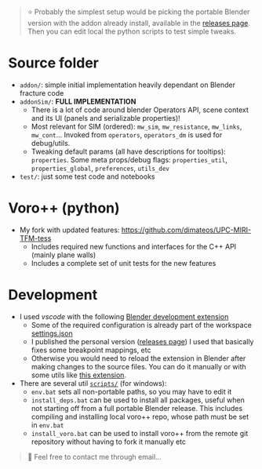> :star: Probably the simplest setup would be picking the portable Blender version with the addon already install, available in the [releases page](https://github.com/dimateos/UPC-MIRI-TFM-erosion/releases). Then you can edit local the python scripts to test simple tweaks.

# Source folder
* ``addon/``: simple initial implementation heavily dependant on Blender fracture code
* ``addonSim/``: **FULL IMPLEMENTATION**
    * There is a lot of code around blender Operators API, scene context and its UI (panels and serializable properties)!
    * Most relevant for SIM (ordered): ``mw_sim``, ``mw_resistance``, ``mw_links``, ``mw_cont``... Invoked from ``operators``, ``operators_dm`` is used for debug/utils.
    * Tweaking default params (all have descriptions for tooltips): ``properties``. Some meta props/debug flags: ``properties_util``, ``properties_global``, ``preferences``, ``utils_dev``
* ``test/``: just some test code and notebooks

# Voro++ (python)
* My fork with updated features: https://github.com/dimateos/UPC-MIRI-TFM-tess
    * Includes required new functions and interfaces for the C++ API (mainly plane walls)
    * Includes a complete set of unit tests for the new features

# Development
* I used *vscode* with the following [Blender development extension](https://marketplace.visualstudio.com/items?itemName=JacquesLucke.blender-development)
    * Some of the required configuration is already part of the workspace [settings.json](https://github.com/dimateos/UPC-MIRI-TFM-erosion/blob/main/.vscode/settings.json)
    * I published the personal version ([releases page](https://github.com/dimateos/UPC-MIRI-TFM-erosion/releases)) I used that basically fixes some breakpoint mappings, etc
    * Otherwise you would need to reload the extension in Blender after making changes to the source files. You can do it manually or with some utils like [this extension](https://github.com/FloppaDev/reload-addon).
* There are several util [``scripts/``](https://github.com/dimateos/UPC-MIRI-TFM-erosion/tree/main/scripts) (for windows):
    * ``env.bat`` sets all non-portable paths, so you may have to edit it
    * ``install_deps.bat`` can be used to install all packages, useful when not starting off from a full portable Blender release. This includes compiling and installing local voro++ repo, whose path must be set in ``env.bat``
    * ``install_voro.bat`` can be used to install voro++ from the remote git repository without having to fork it manually etc

> :email: Feel free to contact me through email...